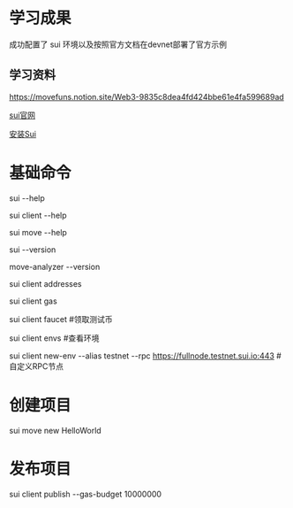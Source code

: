 # 学习成果

成功配置了 sui 环境以及按照官方文档在devnet部署了官方示例



## 学习资料
https://movefuns.notion.site/Web3-9835c8dea4fd424bbe61e4fa599689ad

[sui官网](https://docs.sui.io/)

[安装Sui](https://docs.sui.io/guides/developer/getting-started/sui-install)



# 基础命令

sui --help

sui client --help

sui move --help

sui --version

move-analyzer --version

sui client addresses

sui client gas

sui client  faucet #领取测试币

sui client envs #查看环境

sui  client new-env  --alias testnet --rpc https://fullnode.testnet.sui.io:443 #自定义RPC节点

# 创建项目
sui move new HelloWorld

# 发布项目
sui client publish --gas-budget 10000000
